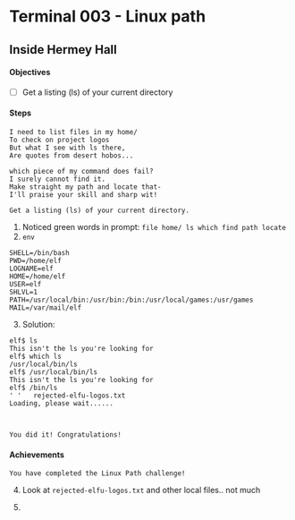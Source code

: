# Terminal 003 - Linux path

## Inside Hermey Hall

#### Objectives
* [ ] Get a listing (ls) of your current directory

#### Steps

```
I need to list files in my home/
To check on project logos
But what I see with ls there,
Are quotes from desert hobos...

which piece of my command does fail?
I surely cannot find it.
Make straight my path and locate that-
I'll praise your skill and sharp wit!

Get a listing (ls) of your current directory.
```

1. Noticed green words in prompt: `file home/ ls which find path locate`
2. `env`

```
SHELL=/bin/bash
PWD=/home/elf
LOGNAME=elf
HOME=/home/elf
USER=elf
SHLVL=1
PATH=/usr/local/bin:/usr/bin:/bin:/usr/local/games:/usr/games
MAIL=/var/mail/elf
```
3. Solution:

```
elf$ ls
This isn't the ls you're looking for
elf$ which ls
/usr/local/bin/ls
elf$ /usr/local/bin/ls
This isn't the ls you're looking for
elf$ /bin/ls
' '   rejected-elfu-logos.txt
Loading, please wait......



You did it! Congratulations!
```

#### Achievements
`You have completed the Linux Path challenge!`

4. Look at `rejected-elfu-logos.txt` and other local files.. not much

5.
